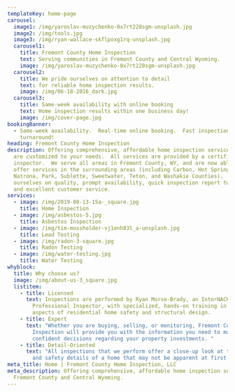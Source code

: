 ```yaml
---
templateKey: home-page
carousel:
  image1: /img/yaroslav-muzychenko-0x7rt228sgm-unsplash.jpg
  image2: /img/tools.jpg
  image3: /img/ryan-wallace-skflpoxg1rq-unsplash.jpg
  carousel1:
    title: Fremont County Home Inspection
    text: Serving communities in Fremont County and Central Wyoming.
    image: /img/yaroslav-muzychenko-0x7rt228sgm-unsplash.jpg
  carousel2:
    title: We pride ourselves on attention to detail
    text: for reliable home inspection results.
    image: /img/06-18-2016_dark.jpg
  carousel3:
    title: Same-week availability with online booking
    text: Home inspection results within one business day!
    image: /img/cover-page.jpg
bookingBanner:
  - Same-week availability.  Real-time online booking.  Fast inspection report
    turnaround!
heading: Fremont County Home Inspection
description: Offering comprehensive, affordable home inspection services that
  are customized to your needs.  All services are provided by a certified home
  inspector.  We serve all areas in Fremont County, WY, and are now able to
  offer services in the surrounding areas (including Carbon, Hot Springs,
  Natrona, Park, Sublette, Sweetwater, Teton, and Washakie Counties).  We pride
  ourselves on quality, prompt availability, quick inspection report turnaround,
  and excellent customer service.
services:
  - image: /img/2019-08-13-15a-_square.jpg
    title: Home Inspection
  - image: /img/asbestos-5.jpg
    title: Asbestos Inspection
  - image: /img/tim-mossholder-vj1enh83l_a-unsplash.jpg
    title: Lead Testing
  - image: /img/radon-3-square.jpg
    title: Radon Testing
  - image: /img/water-testing.jpg
    title: Water Testing
whyblock:
  title: Why choose us?
  image: /img/about-us-3_square.jpg
  listitem:
    - title: Licensed
      text: Inspections are performed by Ryan Morse-Brady, an InterNACHI Certified
        Professional Inspector, with specialized, hands-on training in all
        aspects of residential home safety and structural design.
    - title: Expert
      text: "Whether you are buying, selling, or monitoring, Fremont County Home
        Inspection will provide you with the information you need to make
        confident decisions regarding your property investments. "
    - title: Detail-Oriented
      text: "All inspections that we perform offer a close-up look at the structural
        and safety details of a home that may not be apparent at first glance. "
meta_title: Home | Fremont County Home Inspection, LLC
meta_description: Offering comprehensive, affordable home inspection services in
  Fremont County and Central Wyoming.
---
```

